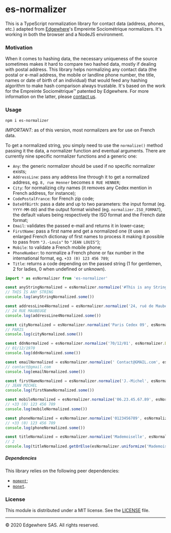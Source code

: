 # es-normalizer

This is a TypeScript normalization library for contact data (address, phones, etc.) adapted from [Edgewhere](https://www.edgewhere.fr)'s Empreinte Sociométrique normalizers. It's working in both the browser and a NodeJS environment.

### Motivation

When it comes to hashing data, the necessary uniqueness of the source sometimes makes it hard to compare two hashed data, mostly if dealing with postal address. This library helps normalizing any contact data (the postal or e-mail address, the mobile or landline phone number, the title, names or date of birth of an individual) that would feed any hashing algorithm to make hash comparison always trustable.
It's based on the work for the Empreinte Sociométrique&trade; patented by Edgewhere. For more information on the latter, please [contact us](mailto:contact@edgewhere.fr).

### Usage

```
npm i es-normalizer
```

*IMPORTANT*: as of this version, most normalizers are for use on French data.

To get a normalized string, you simply need to use the `normalize()` method passing it the data, a normalizer function and eventual arguments.
There are currently nine specific normalizer functions and a generic one:
* `Any`: the generic normalizer should be used if no specific normalizer exists;
* `AddressLine`: pass any address line through it to get a normalized address, eg. `8, rue Henner` becomes `8 RUE HENNER`;
* `City`: for normalizing city names (it removes any Cedex mention in French address, for instance);
* `CodePostalFrance`: for French zip code;
* `DateOfBirth`: pass a date and up to two parameters: the input format (eg. `YYYY-MM-DD`) and the output format wished (eg. `normalizer.ISO_FORMAT`), the default values being respectively the ISO format and the French date format;
* `Email`: validates the passed e-mail and returns it in lower-case;
* `FirstName`: pass a first name and get a normalized one (it uses an enlarged French dictionay of first names to process it making it possible to pass from `"J.-Louis"` to `"JEAN LOUIS"`);
* `Mobile`: to validate a French mobile phone;
* `PhoneNumber`: to normalize a French phone or fax number in the international format, eg. `+33 (0) 123 456 789`;
* `Title`: returns a code depending on the passed string (1 for gentlemen, 2 for ladies, 0 when undefined or unknown).

```typescript
import * as esNormalizer from 'es-normalizer'

const anyStringNormalized = esNormalizer.normalize('#This is any String(). ', esNormalizer.Any)
// THIS IS ANY STRING
console.log(anyStringNormalized.some())

const addressLine4Normalized = esNormalizer.normalize('24, rué de Maubeuge', esNormalizer.AddressLine)
// 24 RUE MAUBEUGE
console.log(addressLine4Normalized.some())

const cityNormalized = esNormalizer.normalize('Paris Cedex 09', esNormalizer.City)
// PARIS
console.log(cityNormalized.some())

const ddnNormalized = esNormalizer.normalize('70/12/01', esNormalizer.DateOfBirth, 'YY/MM/DD', esNormalizer.FRENCH_FORMAT)
// 01/12/1970
console.log(ddnNormalized.some())

const emailNormalized = esNormalizer.normalize(' Contact@GMAIL.com', esNormalizer.Email)
// contact@gmail.com
console.log(emailNormalized.some())

const firstNameNormalized = esNormalizer.normalize('J.-Michel', esNormalizer.FirstName)
// JEAN MICHEL
console.log(firstNameNormalized.some())

const mobileNormalized = esNormalizer.normalize('06.23.45.67.89', esNormalizer.Mobile)
// +33 (0) 123 456 789
console.log(mobileNormalized.some())

const phoneNormalized = esNormalizer.normalize('0123456789', esNormalizer.PhoneNumber)
// +33 (0) 123 456 789
console.log(phoneNormalized.some())

const titleNormalized = esNormalizer.normalize('Mademoiselle', esNormalizer.Title)
// 2
console.log(titleNormalized.getOrElse(esNormalizer.uniformize('Mademoiselle')))
```

##### Dependencies

This library relies on the following peer dependencies:
* [`moment`](https://www.npmjs.com/package/moment);
* [`monet`](https://www.npmjs.com/package/monet).


### License

This module is distributed under a MIT license.
See the [LICENSE](LICENSE) file.


<hr />
&copy; 2020 Edgewhere SAS. All rights reserved.